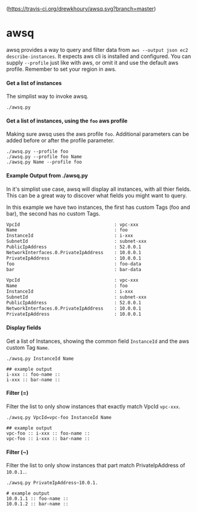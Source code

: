 (https://travis-ci.org/drewkhoury/awsq.svg?branch=master)

# awsq

awsq provides a way to query and filter data from `aws --output json ec2 describe-instances`. It expects aws cli is installed and configured. You can supply `--profile` just like with aws, or omit it and use the default aws profile. Remember to set your region in aws.

#### Get a list of instances
The simplist way to invoke awsq.
```
./awsq.py
```

#### Get a list of instances, using the `foo` aws profile
Making sure awsq uses the aws profile `foo`. Additional parameters can be added before or after the profile parameter.
```
./awsq.py --profile foo
./awsq.py --profile foo Name
./awsq.py Name --profile foo
```

#### Example Output from ./awsq.py
In it's simplist use case, awsq will display all instances, with all thier fields. This can be a great way to discover what fields you might want to query.

In this example we have two instances, the first has custom Tags (foo and bar), the second has no custom Tags.

```bash
VpcId                                   : vpc-xxx
Name                                    : foo
InstanceId                              : i-xxx
SubnetId                                : subnet-xxx
PublicIpAddress                         : 52.0.0.1
NetworkInterfaces.0.PrivateIpAddress    : 10.0.0.1
PrivateIpAddress                        : 10.0.0.1
foo                                     : foo-data
bar                                     : bar-data

VpcId                                   : vpc-xxx
Name                                    : foo
InstanceId                              : i-xxx
SubnetId                                : subnet-xxx
PublicIpAddress                         : 52.0.0.1
NetworkInterfaces.0.PrivateIpAddress    : 10.0.0.1
PrivateIpAddress                        : 10.0.0.1
```

#### Display fields
Get a list of Instances, showing the common field `InstanceId` and the aws custom Tag `Name`.
```
./awsq.py InstanceId Name

## example output
i-xxx :: foo-name :: 
i-xxx :: bar-name :: 
```

#### Filter (=)
Filter the list to only show instances that exactly match VpcId `vpc-xxx`.
```
./awsq.py VpcId=vpc-foo InstanceId Name

## example output
vpc-foo :: i-xxx :: foo-name :: 
vpc-foo :: i-xxx :: bar-name :: 
```

#### Filter (~)
Filter the list to only show instances that part match PrivateIpAddress of `10.0.1.`.
```
./awsq.py PrivateIpAddress~10.0.1.

# example output
10.0.1.1 :: foo-name :: 
10.0.1.2 :: bar-name :: 
```
